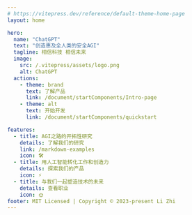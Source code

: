 ```yaml
---
# https://vitepress.dev/reference/default-theme-home-page
layout: home

hero:
  name: "ChatGPT"
  text: "创造惠及全人类的安全AGI"
  tagline: 相信科技 相信未来
  image:
    src: /.vitepress/assets/logo.png
    alt: ChatGPT
  actions:
    - theme: brand
      text: 了解产品
      link: /document/startComponents/Intro-page
    - theme: alt
      text: 开始开发
      link: /document/startComponents/quickstart

features:
  - title: AGI之路的开拓性研究
    details: 了解我们的研究
    link: /markdown-examples
    icon: 🛠️
  - title: 用人工智能转化工作和创造力
    details: 探索我们的产品
    icon: ⚡️
  - title: 与我们一起塑造技术的未来
    details: 查看职业
    icon: 🌞
footer: MIT Licensed | Copyright © 2023-present Li Zhi 
---
```



<!-- <script setup>
import TestIndex from './.vitepress/components/testIndex.vue'
</script>
<TestIndex /> -->